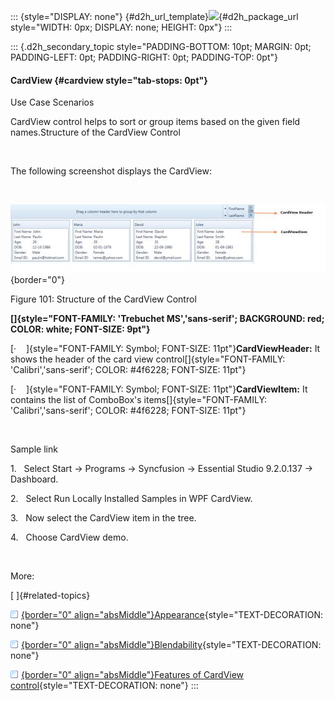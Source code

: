 ::: {style="DISPLAY: none"}
[](ms-xhelp:///?Id=d2h_url_template){#d2h_url_template}![](!package_url!){#d2h_package_url style="WIDTH: 0px; DISPLAY: none; HEIGHT: 0px"}
:::

::: {.d2h_secondary_topic style="PADDING-BOTTOM: 10pt; MARGIN: 0pt; PADDING-LEFT: 0pt; PADDING-RIGHT: 0pt; PADDING-TOP: 0pt"}
#### CardView {#cardview style="tab-stops: 0pt"}

Use Case Scenarios

CardView control helps to sort or group items based on the given field names.Structure of the CardView Control

 

The following screenshot displays the CardView:

 

![](ImagesExt/image30_105.jpg){border="0"}

Figure 101: Structure of the CardView Control

**[]{style="FONT-FAMILY: 'Trebuchet MS','sans-serif'; BACKGROUND: red; COLOR: white; FONT-SIZE: 9pt"}** 

[·    ]{style="FONT-FAMILY: Symbol; FONT-SIZE: 11pt"}**CardViewHeader:** It shows the header of the card view control[]{style="FONT-FAMILY: 'Calibri','sans-serif'; COLOR: #4f6228; FONT-SIZE: 11pt"}

[·    ]{style="FONT-FAMILY: Symbol; FONT-SIZE: 11pt"}**CardViewItem:** It contains the list of ComboBox's items[]{style="FONT-FAMILY: 'Calibri','sans-serif'; COLOR: #4f6228; FONT-SIZE: 11pt"}

 

Sample link

1.   Select Start -\> Programs -\> Syncfusion -\> Essential Studio 9.2.0.137 -\> Dashboard.

2.   Select Run Locally Installed Samples in WPF CardView.

3.   Now select the CardView item in the tree.

4.   Choose CardView demo.

 

More:

[ ]{#related-topics}

[![](button.gif){border="0" align="absMiddle"}Appearance](ms-xhelp:///?Id=456b756f-ba59-4355-8230-cd61477e4b8a){style="TEXT-DECORATION: none"}

[![](button.gif){border="0" align="absMiddle"}Blendability](ms-xhelp:///?Id=9ea44134-5850-436c-ab7d-1a33266dcd86){style="TEXT-DECORATION: none"}

[![](button.gif){border="0" align="absMiddle"}Features of CardView control](ms-xhelp:///?Id=a3535c06-1b44-40de-99eb-66d5233589de){style="TEXT-DECORATION: none"}
:::
